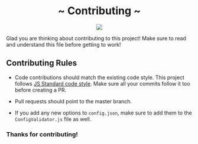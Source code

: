<!---
  Created by TheRacingLion (https://github.com/TheRacingLion) [ 8 / 2 / 2017 ]
  -*Read LICENSE to know more about permissions*-

  Contributing guide. Want to help out? Read this file first!
-->
<div align="center">
  <h1 align="center">~ Contributing ~</h1>
  <p align="center">
    <a href="https://github.com/feross/standard"><img src="https://cdn.rawgit.com/feross/standard/master/badge.svg"></a>
    <br>
  </p>
</div>

Glad you are thinking about contributing to this project! Make sure to read and understand this file before getting to work!

## Contributing Rules

* Code contributions should match the existing code style. This project follows [JS Standard code style](https://github.com/feross/standard). Make sure all your commits follow it too before creating a PR.

* Pull requests should point to the master branch.

* If you add any new options to `config.json`, make sure to add them to the `ConfigValidator.js` file as well.

### Thanks for contributing!
